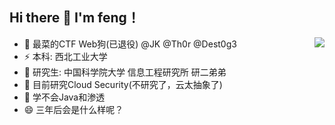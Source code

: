 ## Hi there 👋 I'm feng！
<a href="https://github.com/anuraghazra/github-readme-stats">
  <img align="right" src="https://github-readme-stats.vercel.app/api?username=bfengj&show_icons=true&theme=radical&count_private=true" />
</a>


- 🔭 最菜的CTF Web狗(已退役) @JK @Th0r @Dest0g3
- ⚡  本科: 西北工业大学
- 🌱 研究生: 中国科学院大学 信息工程研究所 研二弟弟
- 👯 目前研究Cloud Security(不研究了，云太抽象了)
- 🤔 学不会Java和渗透
- 😄 三年后会是什么样呢？











